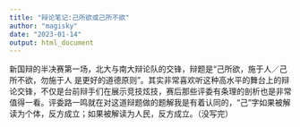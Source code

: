 ```yaml
---
title: "辩论笔记:己所欲或己所不欲"
author: "magisky"
date: "2023-01-14"
output: html_document
---
```


<!--more-->
新国辩的半决赛第一场，北大与南大辩论队的交锋，辩题是“己所欲，施于人／己所不欲，勿施于人 是更好的道德原则”。其实非常喜欢听这种高水平的舞台上的辩论交锋，不仅是台前辩手们在展示竞技炫技，赛后那些评委有条理的剖析也是非常值得一看。评委路一鸣就在对这道辩题做的题解我是有着认同的，“己”字如果被解读为个体，反方成立；如果被解读为人民，反方成立。（没写完）
